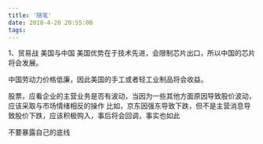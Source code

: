 ```yaml
---
title: '随笔'
date: 2018-4-20 20:55:00
tags:
---
```


1、贸易战
美国与中国
美国优势在于技术先进，会限制芯片出口，所以中国的芯片将会发展。

中国劳动力价格低廉，因此美国的手工或者轻工业制品将会收益。

股票，应看企业的主营业务是否有波动，当因为一些其他方面原因导致股价波动，应该采取与市场情绪相反的操作
比如，京东因强东导致下跌，但不是主营消息导致股价下跌，应该积极购入，事后将会回调，事实也如此

不要暴露自己的底线
